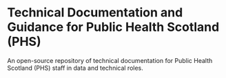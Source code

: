 # Technical Documentation and Guidance for Public Health Scotland (PHS)

An open-source repository of technical documentation for Public Health Scotland (PHS) staff in data and technical roles.
